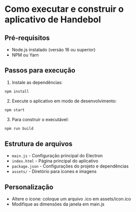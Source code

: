 # Como executar e construir o aplicativo de Handebol

## Pré-requisitos
- Node.js instalado (versão 16 ou superior)
- NPM ou Yarn

## Passos para execução

1. Instale as dependências:
```bash
npm install
```

2. Execute o aplicativo em modo de desenvolvimento:
```bash
npm start
```

3. Para construir o executável:
```bash
npm run build
```

## Estrutura de arquivos
- `main.js` - Configuração principal do Electron
- `index.html` - Página principal do aplicativo
- `package.json` - Configurações do projeto e dependências
- `assets/` - Diretório para ícones e imagens

## Personalização
- Altere o ícone: coloque um arquivo .ico em assets/icon.ico
- Modifique as dimensões da janela em main.js
